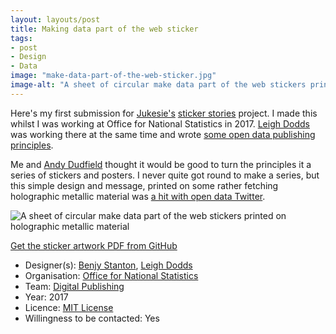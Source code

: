 ```yaml
---
layout: layouts/post
title: Making data part of the web sticker
tags:
- post
- Design
- Data
image: "make-data-part-of-the-web-sticker.jpg"
image-alt: "A sheet of circular make data part of the web stickers printed on holographic metallic material"
---
```


Here's my first submission for [Jukesie's](https://twitter.com/jukesie) [sticker stories](https://github.com/jukesie/sticker-stories/blob/master/README.md) project. I made this whilst I was working at Office for National Statistics in 2017. [Leigh Dodds](https://twitter.com/ldodds) was working there at the same time and wrote [some open data publishing principles](https://digitalblog.ons.gov.uk/2017/01/06/some-open-data-publishing-principles/).

Me and [Andy Dudfield](https://twitter.com/mr_dudders) thought it would be good to turn the principles it a series of stickers and posters. I never quite got round to make a series, but this simple design and message, printed on some rather fetching holographic metallic material was [a hit with open data Twitter](https://twitter.com/benjystanton/status/931869902641786880).

![A sheet of circular make data part of the web stickers printed on holographic metallic material](/images/make-data-part-of-the-web-sticker.jpg)

[Get the sticker artwork PDF from GitHub](https://github.com/ONSdigital/design/blob/master/stickers/MakeDataPartOfTheWeb.pdf)


- Designer(s): [Benjy Stanton](https://www.benjystanton.co.uk/), [Leigh Dodds](https://twitter.com/ldodds)
- Organisation: [Office for National Statistics](https://www.ons.gov.uk/)
- Team: [Digital Publishing](https://digitalblog.ons.gov.uk/)
- Year: 2017
- Licence: [MIT License](https://github.com/ONSdigital/design/blob/master/LICENSE.md)
- Willingness to be contacted: Yes
